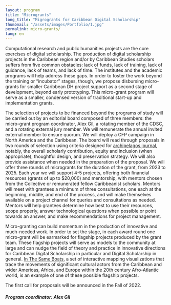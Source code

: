 ```yaml
---
layout: program
title: "Microgrants"
long_title: "Migrogrants for Caribbean Digital Scholarship"
thumbnail: "/assets/images/Portfolio/1.jpg"
permalink: micro-grants/
lang: en
---
```


<div class="portfolio-details">
    <p>Computational research and public humanities projects are the core exercises of digital scholarship. The production of digital scholarship projects in the Caribbean region and/or by Caribbean Studies scholars suffers from five common obstacles: lack of funds, lack of training, lack of guidance, lack of teams, and lack of time. The institutes and the academic programs will help address these gaps. In order to foster the work beyond the training or “incubator” stages, though, we propose disbursing micro-grants for smaller Caribbean DH project support as a second stage of development, beyond early prototyping. This micro-grant program will serve as a smaller, condensed version of traditional start-up and implementation grants. 
</p>
    <p>The selection of projects to be financed beyond the programs of study will be carried out by an editorial board composed of three members: the micro-grant program coordinator, Alex Gil, a rotating member of the CDSC, and a rotating external jury member. We will remunerate the annual invited external member to ensure quorum. We will deploy a CFP campaign in North America and the Caribbean. The board will read through proposals in two rounds of selection using criteria designed for <a href="https://archipelagosjournal.org/reviewers.html" target="_blank">archipelagos journal</a>, notably, the overall scholarly contribution, equity and inclusion (when appropriate), thoughtful design, and preservation strategy. We will also provide assistance when needed in the preparation of the proposal. We will offer three rounds of microgrants for the duration of the grant, from 2023 to 2025. Each year we will support 4-5 projects, offering both financial resources (grants of up to $20,000) and mentorship, with mentors chosen from the Collective or remunerated fellow Caribbeanist scholars. Mentors will meet with grantees a minimum of three consultations, one each at the beginning, middle, and end of the process, and will make themselves available on a project channel for queries and consultations as needed. Mentors will help grantees determine how best to use their resources, scope properly, answer technological questions when possible or point towards an answer, and make recommendations for project management. </p>
    <p>Micro-granting can build momentum in the production of innovative and much-needed work. In order to set the stage, in each award round one micro-grant will be earmarked for flagship projects produced by the grant team. These flagship projects will serve as models to the community at large and can nudge the field of theory and practice in innovative directions for Caribbean Digital Scholarship in particular and Digital Scholarship in general. <a href="https://sameboats.org/" target="_blank">In The Same Boats</a>, a set of interactive mapping visualizations that trace the movements of significant cultural actors from the Caribbean and wider Americas, Africa, and Europe within the 20th century Afro-Atlantic world, is an example of one of these possible flagship projects.</p>
    <p>The first call for proposals will be announced in the Fall of 2022.</p>
    <div><h5>Program coordinator: Alex Gil</h5></div>
</div>
